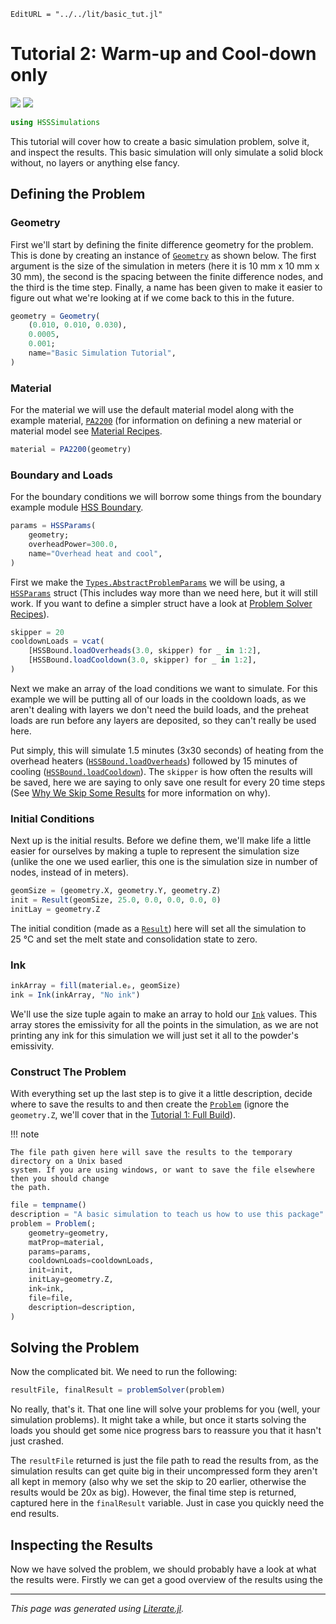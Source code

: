 ```@meta
EditURL = "../../lit/basic_tut.jl"
```

# Tutorial 2: Warm-up and Cool-down only
[![](https://mybinder.org/badge_logo.svg)](https://mybinder.org/v2/gh/Oliver-Leete/HSSSimulations.jl/main?filepath=examples/2_basic_tut.ipynb)
[![](https://img.shields.io/badge/show-nbviewer-579ACA.svg)](https://nbviewer.org/github/Oliver-Leete/HSSSimulations.jl/blob/main/examples/2_basic_tut.ipynb)

```julia
using HSSSimulations
```

This tutorial will cover how to create a basic simulation problem, solve it, and
inspect the results. This basic simulation will only simulate a solid block
without, no layers or anything else fancy.

## Defining the Problem

### Geometry

First we'll start by defining the finite difference geometry for the problem.
This is done by creating an instance of [`Geometry`](@ref) as shown below. The
first argument is the size of the simulation in meters (here it is 10 mm x
10 mm x 30 mm), the second is the spacing between the finite difference nodes,
and the third is the time step. Finally, a name has been given to make it easier
to figure out what we're looking at if we come back to this in the future.

```julia
geometry = Geometry(
    (0.010, 0.010, 0.030),
    0.0005,
    0.001;
    name="Basic Simulation Tutorial",
)
```

### Material

For the material we will use the default material model along with the example material,
[`PA2200`](@ref) (for information on defining a new material or material model see [Material
Recipes](@ref).

```julia
material = PA2200(geometry)
```

### Boundary and Loads

For the boundary conditions we will borrow some things from the boundary example
module [HSS Boundary](@ref).

```julia
params = HSSParams(
    geometry;
    overheadPower=300.0,
    name="Overhead heat and cool",
)
```

First we make the [`Types.AbstractProblemParams`](@ref) we will be using, a
[`HSSParams`](@ref) struct (This includes way more than we need here, but it
will still work. If you want to define a simpler struct have a look at [Problem
Solver Recipes](@ref)).

```julia
skipper = 20
cooldownLoads = vcat(
    [HSSBound.loadOverheads(3.0, skipper) for _ in 1:2],
    [HSSBound.loadCooldown(3.0, skipper) for _ in 1:2],
)
```

Next we make an array of the load conditions we want to simulate. For this
example we will be putting all of our loads in the cooldown loads, as we aren't
dealing with layers we don't need the build loads, and the preheat loads are run
before any layers are deposited, so they can't really be used here.

Put simply, this will simulate 1.5 minutes (3x30 seconds) of heating from the
overhead heaters ([`HSSBound.loadOverheads`](@ref)) followed by 15 minutes
of cooling ([`HSSBound.loadCooldown`](@ref)). The `skipper` is how often the
results will be saved, here we are saying to only save one result for every 20
time steps (See [Why We Skip Some Results](@ref) for more information on why).

### Initial Conditions

Next up is the initial results. Before we define them, we'll make life a little
easier for ourselves by making a tuple to represent the simulation size (unlike
the one we used earlier, this one is the simulation size in number of nodes,
instead of in meters).

```julia
geomSize = (geometry.X, geometry.Y, geometry.Z)
init = Result(geomSize, 25.0, 0.0, 0.0, 0.0, 0)
initLay = geometry.Z
```

The initial condition (made as a [`Result`](@ref)) here will set all the
simulation to 25 °C and set the melt state and consolidation state to zero.

### Ink

```julia
inkArray = fill(material.eₚ, geomSize)
ink = Ink(inkArray, "No ink")
```

We'll use the size tuple again to make an array to hold our [`Ink`](@ref)
values. This array stores the emissivity for all the points in the simulation,
as we are not printing any ink for this simulation we will just set it all to
the powder's emissivity.

### Construct The Problem

With everything set up the last step is to give it a little description, decide where to save the
results to and then create the [`Problem`](@ref) (ignore the `geometry.Z`, we'll cover that in the
[Tutorial 1: Full Build](@ref)).

!!! note

    The file path given here will save the results to the temporary directory on a Unix based
    system. If you are using windows, or want to save the file elsewhere then you should change
    the path.

```julia
file = tempname()
description = "A basic simulation to teach us how to use this package"
problem = Problem(;
    geometry=geometry,
    matProp=material,
    params=params,
    cooldownLoads=cooldownLoads,
    init=init,
    initLay=geometry.Z,
    ink=ink,
    file=file,
    description=description,
)
```

## Solving the Problem

Now the complicated bit. We need to run the following:

```julia
resultFile, finalResult = problemSolver(problem)
```

No really, that's it. That one line will solve your problems for you (well, your
simulation problems). It might take a while, but once it starts solving the
loads you should get some nice progress bars to reassure you that it hasn't just
crashed.

The `resultFile` returned is just the file path to read the results from, as the
simulation results can get quite big in their uncompressed form they aren't all
kept in memory (also why we set the skip to 20 earlier, otherwise the results
would be 20x as big). However, the final time step is returned, captured here in
the `finalResult` variable. Just in case you quickly need the end results.

## Inspecting the Results

Now we have solved the problem, we should probably have a look at what the
results were. Firstly we can get a good overview of the results using the

---

*This page was generated using [Literate.jl](https://github.com/fredrikekre/Literate.jl).*

